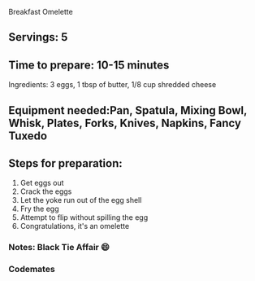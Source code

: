 Breakfast Omelette 

## Servings: 5

## Time to prepare: 10-15 minutes 


Ingredients: 3 eggs, 1 tbsp of butter, 1/8 cup shredded cheese

## Equipment needed:Pan, Spatula, Mixing Bowl, Whisk, Plates, Forks, Knives, Napkins, Fancy Tuxedo 


## Steps for preparation:
1. Get eggs out
2. Crack the eggs
3. Let the yoke run out of the egg shell
4. Fry the egg
5. Attempt to flip without spilling the egg
6. Congratulations, it's an omelette


### Notes: Black Tie Affair :smile: 



### Codemates #
